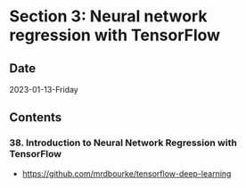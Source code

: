 # Section 3: Neural network regression with TensorFlow

## Date

2023-01-13-Friday

## Contents

### 38. Introduction to Neural Network Regression with TensorFlow

- https://github.com/mrdbourke/tensorflow-deep-learning
